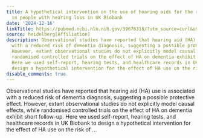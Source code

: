 ```yaml
---
title: A hypothetical intervention on the use of hearing aids for the risk of dementia
  in people with hearing loss in UK Biobank
date: '2024-12-16'
linkTitle: https://pubmed.ncbi.nlm.nih.gov/39676318/?utm_source=curl&utm_medium=rss&utm_campaign=pubmed-2&utm_content=1FakS-2QOkCT8HsMOQP1bCRQ4YzyumYOmxmF0moLsQ3dFB1E9V&fc=20220326224207&ff=20241216171835&v=2.18.0.post9+e462414
source: heidelberg[Affiliation]
description: Observational studies have reported that hearing aid (HA) use is associated
  with a reduced risk of dementia diagnosis, suggesting a possible protective effect.
  However, extant observational studies do not explicitly model causal effects, while
  randomised controlled trials on the effect of HA on dementia exhibit short follow-up.
  Here we used self-report, hearing tests, and healthcare records in UK Biobank to
  design a hypothetical intervention for the effect of HA use on the risk of ...
disable_comments: true
---
```

Observational studies have reported that hearing aid (HA) use is associated with a reduced risk of dementia diagnosis, suggesting a possible protective effect. However, extant observational studies do not explicitly model causal effects, while randomised controlled trials on the effect of HA on dementia exhibit short follow-up. Here we used self-report, hearing tests, and healthcare records in UK Biobank to design a hypothetical intervention for the effect of HA use on the risk of ...